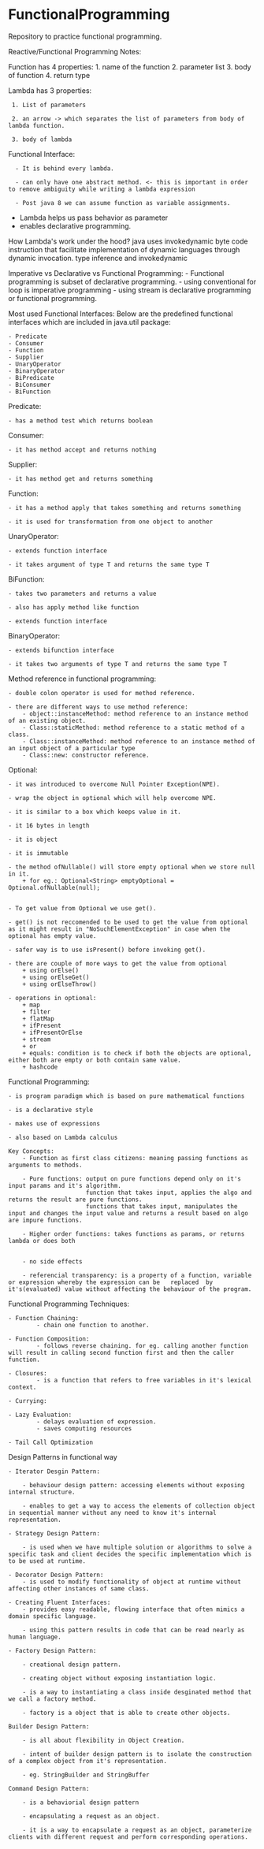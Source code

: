 # FunctionalProgramming
Repository to practice functional programming.

Reactive/Functional Programming Notes:

Function has 4 properties:
    1. name of the function
    2. parameter list
    3. body of function
    4. return type

Lambda has 3 properties:
     
     1. List of parameters
    
     2. an arrow -> which separates the list of parameters from body of lambda function.
    
     3. body of lambda

Functional Interface:
      
      - It is behind every lambda.
      
      - can only have one abstract method. <- this is important in order to remove ambiguity while writing a lambda expression
      
      - Post java 8 we can assume function as variable assignments.

- Lambda helps us pass behavior as parameter
- enables declarative programming.

How Lambda's work under the hood?
   java uses invokedynamic byte code instruction that facilitate implementation of dynamic languages through dynamic invocation.
   type inference and invokedynamic

Imperative vs Declarative vs Functional Programming:
    - Functional programming is subset of declarative programming.
    - using conventional for loop is imperative programming
    - using stream is declarative programming or functional programming.

Most used Functional Interfaces:
Below are the predefined functional interfaces which are included in java.util package:

    - Predicate
    - Consumer
    - Function
    - Supplier
    - UnaryOperator
    - BinaryOperator
    - BiPredicate
    - BiConsumer
    - BiFunction

Predicate:
    
    - has a method test which returns boolean

Consumer:
    
    - it has method accept and returns nothing

Supplier:
    
    - it has method get and returns something

Function:
   
    - it has a method apply that takes something and returns something
    
    - it is used for transformation from one object to another                

UnaryOperator:
   
    - extends function interface
    
    - it takes argument of type T and returns the same type T

BiFunction:
   
    - takes two parameters and returns a value
    
    - also has apply method like function
    
    - extends function interface

BinaryOperator:
    
    - extends bifunction interface
   
    - it takes two arguments of type T and returns the same type T

Method reference in functional programming:
   
    - double colon operator is used for method reference.
   
    - there are different ways to use method reference:
        - object::instanceMethod: method reference to an instance method of an existing object.
        - Class::staticMethod: method reference to a static method of a class.
        - Class::instanceMethod: method reference to an instance method of an input object of a particular type
        - Class::new: constructor reference.

Optional:
    
    - it was introduced to overcome Null Pointer Exception(NPE).
    
    - wrap the object in optional which will help overcome NPE.
    
    - it is similar to a box which keeps value in it.
    
    - it 16 bytes in length
    
    - it is object
    
    - it is immutable
    
    - the method ofNullable() will store empty optional when we store null in it. 
        + for eg.: Optional<String> emptyOptional = Optional.ofNullable(null);


    - To get value from Optional we use get().
    
    - get() is not reccomended to be used to get the value from optional as it might result in "NoSuchElementException" in case when the optional has empty value.
    
    - safer way is to use isPresent() before invoking get().
    
    - there are couple of more ways to get the value from optional
        + using orElse()
        + using orElseGet()
        + using orElseThrow()
    
    - operations in optional:
        + map
        + filter
        + flatMap
        + ifPresent
        + ifPresentOrElse
        + stream
        + or
        + equals: condition is to check if both the objects are optional, either both are empty or both contain same value.
        + hashcode


Functional Programming:
    
    - is program paradigm which is based on pure mathematical functions
    
    - is a declarative style
    
    - makes use of expressions
    
    - also based on Lambda calculus

    Key Concepts:
        - Function as first class citizens: meaning passing functions as arguments to methods.

        - Pure functions: output on pure functions depend only on it's input params and it's algorithm.
                          function that takes input, applies the algo and returns the result are pure functions.
                          functions that takes input, manipulates the input and changes the input value and returns a result based on algo are impure functions.

        - Higher order functions: takes functions as params, or returns lambda or does both
                                  

        - no side effects

        - referencial transparency: is a property of a function, variable or expression whereby the expression can be   replaced  by it's(evaluated) value without affecting the behaviour of the program.

Functional Programming Techniques:
            
    - Function Chaining:
            - chain one function to another.
    
    - Function Composition:
            - follows reverse chaining. for eg. calling another function will result in calling second function first and then the caller function.

    - Closures: 
            - is a function that refers to free variables in it's lexical context.

    - Currying:

    - Lazy Evaluation:
            - delays evaluation of expression.
            - saves computing resources

    - Tail Call Optimization

Design Patterns in functional way

    - Iterator Desgin Pattern:
        
        - behaviour design pattern: accessing elements without exposing internal structure.

        - enables to get a way to access the elements of collection object in sequential manner without any need to know it's internal representation.

    - Strategy Design Pattern:

        - is used when we have multiple solution or algorithms to solve a specific task and client decides the specific implementation which is to be used at runtime.

    - Decorator Design Pattern:
        - is used to modify functionality of object at runtime without affecting other instances of same class.

    - Creating Fluent Interfaces:
        - provides easy readable, flowing interface that often mimics a domain specific language.

        - using this pattern results in code that can be read nearly as human language.

    - Factory Design Pattern:

        - creational design pattern.

        - creating object without exposing instantiation logic.

        - is a way to instantiating a class inside desginated method that we call a factory method.

        - factory is a object that is able to create other objects.

    Builder Design Pattern:

        - is all about flexibility in Object Creation.

        - intent of builder design pattern is to isolate the construction of a complex object from it's representation.

        - eg. StringBuilder and StringBuffer

    Command Design Pattern:

        - is a behaviorial design pattern

        - encapsulating a request as an object.

        - it is a way to encapsulate a request as an object, parameterize clients with different request and perform corresponding operations.                     




